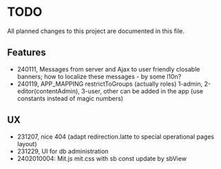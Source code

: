 # TODO

All planned changes to this project are documented in this file.

## Features

- 240111, Messages from server and Ajax to user friendly closable banners; how to localize these messages - by some l10n?
- 240119, APP_MAPPING restrictToGroups (actually roles) 1-admin, 2-editor(contentAdmin), 3-user, other can be added in the app (use constants instead of magic numbers)

## UX

- 231207, nice 404 (adapt redirection.latte to special operational pages layout)
- 231229, UI for db administration
- 2402010004: Mit.js mit.css with sb const update by sbView

